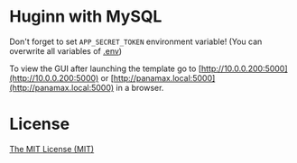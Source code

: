 # Huginn with MySQL
Don't forget to set `APP_SECRET_TOKEN` environment variable! (You can overwrite all variables of [.env](https://github.com/cantino/huginn/blob/master/.env.example))

To view the GUI after launching the template go to [http://10.0.0.200:5000](http://10.0.0.200:5000) or [http://panamax.local:5000](http://panamax.local:5000) in a browser.

# License
[The MIT License (MIT)](http://r15ch13.mit-license.org/)
